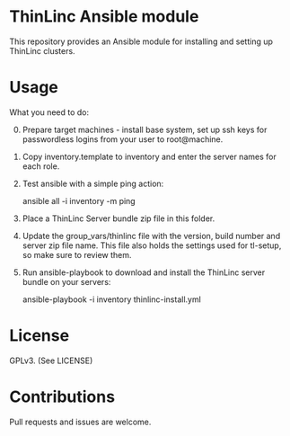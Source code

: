# ThinLinc Ansible module

This repository provides an Ansible module for installing and setting
up ThinLinc clusters.

# Usage

What you need to do:

 0. Prepare target machines - install base system, set up ssh keys for
    passwordless logins from your user to root@machine.

 1. Copy inventory.template to inventory and enter the server names
    for each role.

 2. Test ansible with a simple ping action:

    ansible all -i inventory -m ping

 3. Place a ThinLinc Server bundle zip file in this folder.

 4. Update the group_vars/thinlinc file with the version, build number and server
    zip file name. This file also holds the settings used for tl-setup, so make
    sure to review them.

 5. Run ansible-playbook to download and install the ThinLinc server
    bundle on your servers:

    ansible-playbook -i inventory thinlinc-install.yml

# License

GPLv3. (See LICENSE)

# Contributions

Pull requests and issues are welcome.
